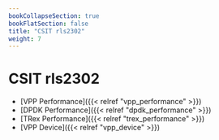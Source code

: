 ```yaml
---
bookCollapseSection: true
bookFlatSection: false
title: "CSIT rls2302"
weight: 7
---
```


# CSIT rls2302

- [VPP Performance]({{< relref "vpp_performance" >}})
- [DPDK Performance]({{< relref "dpdk_performance" >}})
- [TRex Performance]({{< relref "trex_performance" >}})
- [VPP Device]({{< relref "vpp_device" >}})
